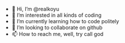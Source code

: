 - 👋 Hi, I’m @realkoyu
- 👀 I’m interested in all kinds of coding
- 🌱 I’m currently learning how to code politely
- 💞️ I’m looking to collaborate on github
- 📫 How to reach me, well, try call god

<!---
realkoyu/realkoyu is a ✨ special ✨ repository because its `README.md` (this file) appears on your GitHub profile.
You can click the Preview link to take a look at your changes.
--->
